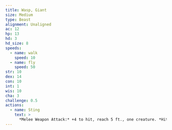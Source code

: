```yaml
---
title: Wasp, Giant
size: Medium
type: Beast
alignment: Unaligned
ac: 12
hp: 13
hd: 3
hd_size: 8
speeds:
  - name: walk
    speed: 10
  - name: fly
    speed: 50
str: 10
dex: 14
con: 10
int: 1
wis: 10
cha: 3
challenge: 0.5
actions:
  - name: Sting
    text: >
      *Melee Weapon Attack:* +4 to hit, reach 5 ft., one creature. *Hit:* 5 (1d6 + 2) piercing damage, and the target must make a DC 11 Constitution saving throw,  taking 10 (3d6) poison damage on a failed save, or half as much damage on a successful one. If the poison damage reduces the target to 0 hit points, the target is stable but poisoned for 1 hour, even after regaining hit points, and is paralyzed while poisoned in this way.
---
```

